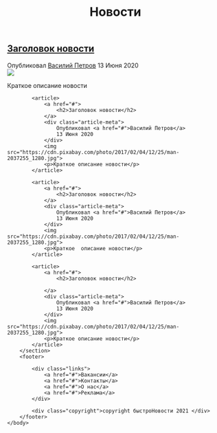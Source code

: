 <!DOCTYPE html>

<html>
    <head>
        <title>быстроНовости</title>
        <link rel="stylesheet" href="css/styyle.css">
    </head>
    <body>
        <header>
            <h1>Новости</h1>
        </header>
        <section class="news">
            <article>
                <a href="#">
                    <h2>Заголовок новости</h2>
                </a>
                <div class="article-meta">
                    Опубликовал <a href="#">Василий Петров</a>
                    13 Июня 2020
                </div>
                <img src="https://cdn.pixabay.com/photo/2017/02/04/12/25/man-2037255_1280.jpg">
                <p>Краткое описание новости</p>
            </article>

            <article>
                <a href="#">
                    <h2>Заголовок новости</h2>
                </a>
                <div class="article-meta">
                    Опубликовал <a href="#">Василий Петров</a>
                    13 Июня 2020
                </div>
                <img src="https://cdn.pixabay.com/photo/2017/02/04/12/25/man-2037255_1280.jpg">
                <p>Краткое описание новости</p>
            </article>

            <article>
                <a href="#">
                    <h2>Заголовок новости</h2>
                </a>
                <div class="article-meta">
                    Опубликовал <a href="#">Василий Петров</a>
                    13 Июня 2020
                </div>
                <img src="https://cdn.pixabay.com/photo/2017/02/04/12/25/man-2037255_1280.jpg">
                <p>Краткое  описание новости</p>
            </article>

            <article>
                <a href="#">
                    <h2>Заголовок новости</h2>
                    
                </a>
                <div class="article-meta">
                    Опубликовал <a href="#">Василий Петров</a>
                    13 Июня 2020
                </div>
                <img src="https://cdn.pixabay.com/photo/2017/02/04/12/25/man-2037255_1280.jpg">
                <p>Краткое описание новости</p>
            </article>
        </section>
        <footer>
            
            <div class="links">
                <a href="#">Вакансии</a>
                <a href="#">Контакты</a>
                <a href="#">О нас</a>
                <a href="#">Реклама</a>
            </div>

            <div class="copyright">copyright быстроНовости 2021 </div>
        </footer>
    </body>
</html>

